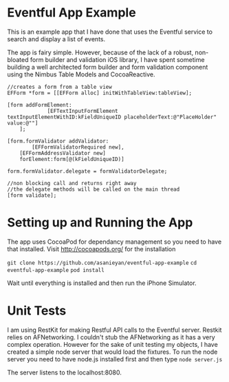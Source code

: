 Eventful App Example
====================

This is an example app that I have done that uses the Eventful service to search and display a list of events.

The app is fairy simple. However, because of the lack of a robust, non-bloated form builder and validation iOS library, I have spent sometime building a well architected form builder and form validation component using the Nimbus Table Models and CocoaReactive. 

```
//creates a form from a table view
EFForm *form = [[EFForm alloc] initWithTableView:tableView];

[form addFormElement:
             [EFTextInputFormElement textInputElementWithID:kFieldUniqueID placeholderText:@"PlaceHolder" value:@""]
    ];

[form.formValidator addValidator: 
        [EFFormValidatorRequired new],
	[EFFormAddressValidator new]	
	forElement:form[@(kFieldUniqueID)]

form.formValidator.delegate = formValidatorDelegate;

//non blocking call and returns right away
//the delegate methods will be called on the main thread
[form validate];

```

Setting up and Running the App
==============================
The app uses CocoaPod for dependancy management so you need to have that installed.
Visit http://cocoapods.org/ for the installation

`git clone https://github.com/asanieyan/eventful-app-example`
`cd eventful-app-example`
`pod install`

Wait until everything is installed and then run the iPhone Simulator.

Unit Tests
==========
I am using RestKit for making Restful API calls to the Eventful server. Restkit relies on AFNetworking. I couldn't stub the AFNetworking as it has a very complex operation. However for the sake of unit testing my objects, I have created a simple node server that would load the fixtures. To run the node server you need to have node.js installed first and then type `node server.js`

The server listens to the localhost:8080.
